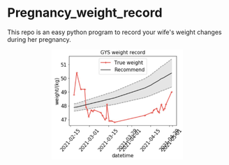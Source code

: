 # Pregnancy_weight_record
This repo is an easy python program to record your wife's weight changes during her pregnancy.

<center>
<img src="weight_demo.jpg" alt="weight_demo" width="300"/>
</center>
